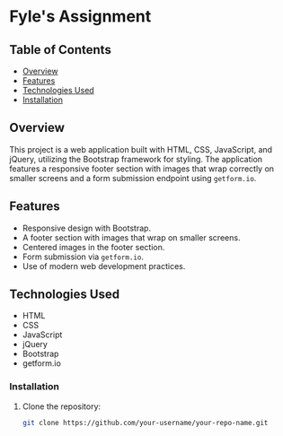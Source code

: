 # Fyle's Assignment

## Table of Contents

- [Overview](#overview)
- [Features](#features)
- [Technologies Used](#technologies-used)
- [Installation](#installation)


## Overview

This project is a web application built with HTML, CSS, JavaScript, and jQuery, utilizing the Bootstrap framework for styling. The application features a responsive footer section with images that wrap correctly on smaller screens and a form submission endpoint using `getform.io`.

## Features

- Responsive design with Bootstrap.
- A footer section with images that wrap on smaller screens.
- Centered images in the footer section.
- Form submission via `getform.io`.
- Use of modern web development practices.

## Technologies Used

- HTML
- CSS
- JavaScript
- jQuery
- Bootstrap
- getform.io

### Installation

1. Clone the repository:
   ```bash
   git clone https://github.com/your-username/your-repo-name.git

